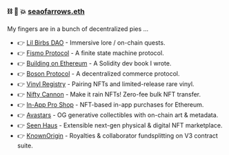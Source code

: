 ###  ⛓ 🧠 💥 [seaofarrows.eth](https://opensea.io/seaofarrows)

My fingers are in a bunch of decentralized pies ...

- 👉 [Lil Birbs DAO](https://www.lilbirbs.xyz) - Immersive lore / on-chain quests. 
- 👉 [Fismo Protocol](https://github.com/cliffhall/Fismo/blob/main/README.md) - A finite state machine protocol.
- 👉 [Building on Ethereum](https://amzn.to/3iDsG1q) - A Solidity dev book I wrote.
- 👉 [Boson Protocol](https://www.bosonprotocol.io/) - A decentralized commerce protocol.
- 👉 [Vinyl Registry](https://vinylregistry.org) - Pairing NFTs and limited-release rare vinyl.
- 👉 [Nifty Cannon](https://niftycannon.app) - Make it rain NFTs! Zero-fee bulk NFT transfer.
- 👉 [In-App Pro Shop](https://in-app-pro-shop.futurescale.com/) - NFT-based in-app purchases for Ethereum.
- 👉 [Avastars](https://nft42.github.io/Avastars-Contracts/) - OG generative collectibles with on-chain art & metadata.
- 👉 [Seen Haus](https://seen.haus) - Extensible next-gen physical & digital NFT marketplace.
- 👉 [KnownOrigin](https://knownorigin.io) - Royalties & collaborator fundsplitting on V3 contract suite.
